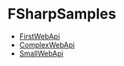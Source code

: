 # FSharpSamples

- [FirstWebApi](/FSharpWebApiFirstSample/)
- [ComplexWebApi](/FSharpWebApi/)
- [SmallWebApi](/FSharpSmallWebApi/)
